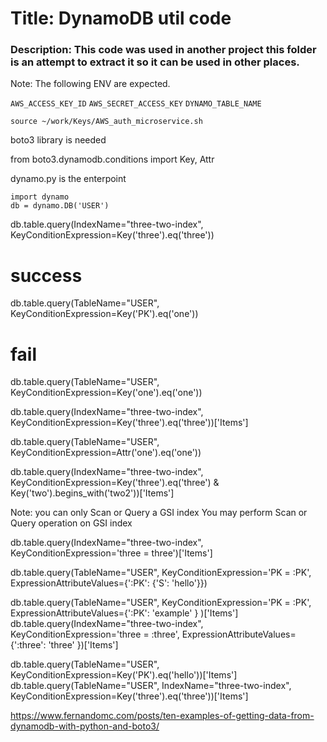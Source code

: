 # Title: DynamoDB util code

### Description: This code was used in another project this folder is an attempt to extract it so it can be used in other places.

Note: The following ENV are expected.

`AWS_ACCESS_KEY_ID`
`AWS_SECRET_ACCESS_KEY`
`DYNAMO_TABLE_NAME`

```
source ~/work/Keys/AWS_auth_microservice.sh
```


boto3 library is needed


from boto3.dynamodb.conditions import Key, Attr



dynamo.py is the enterpoint

```
import dynamo
db = dynamo.DB('USER')
```


db.table.query(IndexName="three-two-index", KeyConditionExpression=Key('three').eq('three'))

# success
db.table.query(TableName="USER", KeyConditionExpression=Key('PK').eq('one'))
# fail
db.table.query(TableName="USER", KeyConditionExpression=Key('one').eq('one'))




db.table.query(IndexName="three-two-index", KeyConditionExpression=Key('three').eq('three'))['Items']


db.table.query(TableName="USER", KeyConditionExpression=Attr('one').eq('one'))


db.table.query(IndexName="three-two-index", KeyConditionExpression=Key('three').eq('three') & Key('two').begins_with('two2'))['Items']

Note: you can only Scan or Query a GSI index
You may perform Scan or Query operation on GSI index



db.table.query(IndexName="three-two-index", KeyConditionExpression='three = three')['Items']


db.table.query(TableName="USER", KeyConditionExpression='PK = :PK', ExpressionAttributeValues={':PK': {'S': 'hello'}})


db.table.query(TableName="USER", KeyConditionExpression='PK = :PK', ExpressionAttributeValues={':PK': 'example' } )['Items']
db.table.query(IndexName="three-two-index", KeyConditionExpression='three = :three', ExpressionAttributeValues={':three': 'three' })['Items']


db.table.query(TableName="USER", KeyConditionExpression=Key('PK').eq('hello'))['Items']
db.table.query(TableName="USER", IndexName="three-two-index", KeyConditionExpression=Key('three').eq('three'))['Items']


https://www.fernandomc.com/posts/ten-examples-of-getting-data-from-dynamodb-with-python-and-boto3/